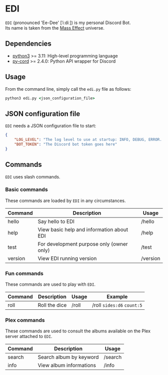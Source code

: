 # EDI

`EDI` (pronounced 'Ee-Dee' [ˈiːdiː]) is my personal Discord Bot.  
Its name is taken from the [Mass Effect](https://masseffect.fandom.com/wiki/EDI) universe.

## Dependencies

- [python3](https://www.python.org/) >= 3.11: High-level programming language
- [py-cord](https://docs.pycord.dev) >= 2.4.0: Python API wrapper for Discord

## Usage

From the command line, simply call the `edi.py` file as follows:

```cmd
python3 edi.py <json_configuration_file>
```

## JSON configuration file

`EDI` needs a JSON configuration file to start:

```json
{
    "LOG_LEVEL": "The log level to use at startup: INFO, DEBUG, ERROR...",
    "BOT_TOKEN": "The Discord bot token goes here"
}
```

## Commands

`EDI` uses slash commands.

### Basic commands

These commands are loaded by `EDI` in any circumstances.

| Command | Description                                | Usage    |
| ------- | ------------------------------------------ | -------- |
| hello   | Say hello to EDI                           | /hello   |
| help    | View basic help and information about EDI  | /help    |
| test    | For development purpose only (owner only)  | /test    |
| version | View EDI running version                   | /version |

### Fun commands

These commands are used to play with `EDI`.

| Command | Description   | Usage                 | Example                     |
| ------- | ------------- | --------------------- | --------------------------- |
| roll    | Roll the dice | /roll <sides> <count> | /roll `sides:d6` `count:5`  |

### Plex commands

These commands are used to consult the albums available on the Plex server
attached to `EDI`.

| Command | Description             | Usage   |
| ------- | ----------------------- | ------- |
| search  | Search album by keyword | /search |
| info    | View album informations | /info   |
